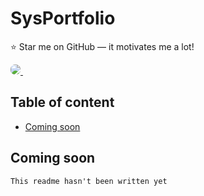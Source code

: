 # SysPortfolio
⭐ Star me on GitHub — it motivates me a lot!

<a href="https://syswhite.dev/">
    <img src="https://i.imgur.com/IQeNUrN.png" style="border-radius: 7px"/>
</a>
&nbsp;
<div align="center">
</div>

## Table of content
- [Coming soon](#comin-soon)

## Coming soon
```
This readme hasn't been written yet
```